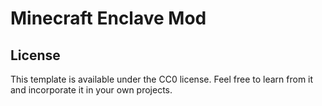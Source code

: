 # Minecraft Enclave Mod

## License

This template is available under the CC0 license. Feel free to learn from it and incorporate it in your own projects.
